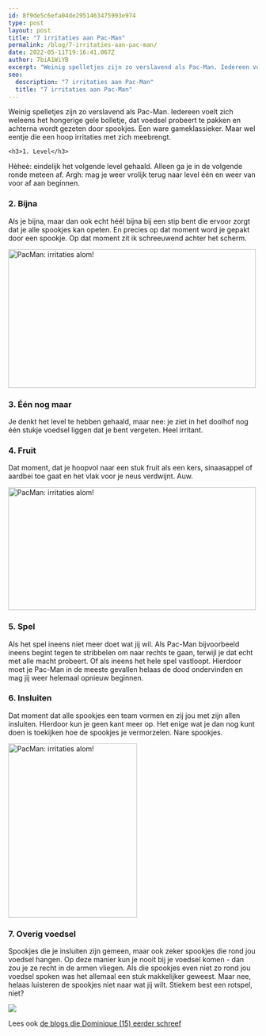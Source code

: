 ```yaml
---
id: 8f9de5c6efa04de2951463475993e974
type: post
layout: post
title: "7 irritaties aan Pac-Man"
permalink: /blog/7-irritaties-aan-pac-man/
date: 2022-05-11T19:16:41.067Z
author: 7biA1WiYB
excerpt: "Weinig spelletjes zijn zo verslavend als Pac-Man. Iedereen voelt zich weleens het hongerige gele bolletje, dat voedsel probeert te pakken en achterna wordt gezeten door spookjes. Een ware gameklassieker. Maar wel eentje die een hoop irritaties met zich meebrengt.   "
seo:
  description: "7 irritaties aan Pac-Man"
  title: "7 irritaties aan Pac-Man"
---
```

Weinig spelletjes zijn zo verslavend als Pac-Man. Iedereen voelt zich weleens het hongerige gele bolletje, dat voedsel probeert te pakken en achterna wordt gezeten door spookjes. Een ware gameklassieker. Maar wel eentje die een hoop irritaties met zich meebrengt.   

    <h3>1. ​Level</h3>
<p>Hèheè: eindelijk het volgende level gehaald. Alleen ga je in de volgende ronde meteen af. Argh: mag je weer vrolijk terug naar level één en weer van voor af aan beginnen.</p>
<h3>2. Bíjna</h3>
<p>Als je bijna, maar dan ook echt héél bijna bij een stip bent die ervoor zorgt dat je alle spookjes kan opeten. En precies op dat moment word je gepakt door een spookje. Op dat moment zit ik schreeuwend achter het scherm.</p>
<p><div class="media media-element-container media-default"><div id="file-416043" class="file file-image file-image-gif">

        
  
  <div class="content">
    <img alt="PacMan: irritaties alom!" title="Beeld: Giphy" height="280" width="500" class="media-element file-default" data-delta="1" src="https://7dagen.netlify.app/sites/default/files/giphy_7.gif">  </div>

  
</div>
</div>
<h3>3. Één nog maar</h3>
<p>Je denkt het level te hebben gehaald, maar nee: je ziet in het doolhof nog één stukje voedsel liggen dat je bent vergeten. Heel irritant.</p>
<h3>4. Fruit</h3>
<p>Dat moment, dat je hoopvol naar een stuk fruit als een kers, sinaasappel of aardbei toe gaat en het vlak voor je neus verdwijnt. Auw.</p>
<p><div class="media media-element-container media-default"><div id="file-416044" class="file file-image file-image-gif">

        
  
  <div class="content">
    <img alt="PacMan: irritaties alom!" title="Beeld: Giphy" height="248" width="500" class="media-element file-default" data-delta="1" src="https://7dagen.netlify.app/sites/default/files/giphy%20%281%29_3.gif">  </div>

  
</div>
</div>
<h3>5. Spel</h3>
<p>Als het spel ineens niet meer doet wat jij wil. Als Pac-Man bijvoorbeeld ineens begint tegen te stribbelen om naar rechts te gaan, terwijl je dat echt met alle macht probeert. Of als ineens het hele spel vastloopt. Hierdoor moet je Pac-Man in de meeste gevallen helaas de dood ondervinden en mag jij weer helemaal opnieuw beginnen.</p>
<h3>6. Insluiten</h3>
<p>Dat moment dat alle spookjes een team vormen en zij jou met zijn allen insluiten. Hierdoor kun je geen kant meer op. Het enige wat je dan nog kunt doen is toekijken hoe de spookjes je vermorzelen. Nare spookjes.</p>
<p><div class="media media-element-container media-default"><div id="file-416045" class="file file-image file-image-gif">

        
  
  <div class="content">
    <img alt="PacMan: irritaties alom!" title="Beeld: Giphy" height="351" width="260" class="media-element file-default" data-delta="1" src="https://7dagen.netlify.app/sites/default/files/giphy%20%282%29_3.gif">  </div>

  
</div>
</div>
<h3>7. Overig voedsel</h3>
<p>Spookjes die je insluiten zijn gemeen, maar ook zeker spookjes die rond jou voedsel hangen. Op deze manier kun je nooit bij je voedsel komen - dan zou je ze recht in de armen vliegen. Als die spookjes even niet zo rond jou voedsel spoken was het allemaal een stuk makkelijker geweest. Maar nee, helaas luisteren de spookjes niet naar wat jij wilt. Stiekem best een rotspel, niet?</p>
<div class="kader">
<p><img class="kaderafbeelding" src="https://7dagen.netlify.app/sites/default/files/ff.png"></p>
<p>Lees ook <a href="https://7dagen.netlify.app/users/dominique-westerveld">de blogs die Dominique (15) eerder schreef</a></p>
</div>
  
